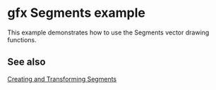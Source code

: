 # gfx Segments example

This example demonstrates how to use the Segments vector drawing functions.


## See also

[Creating and Transforming Segments](../../docs/segments.md)

